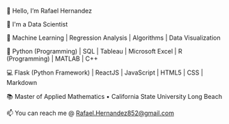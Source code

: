 👋  Hello, I’m Rafael Hernandez  

:construction_worker:  I'm a Data Scientist  

:book:  Machine Learning | Regression Analysis | Algorithms | Data Visualization  

:muscle:  Python (Programming) | SQL | Tableau | Microsoft Excel | R (Programming) | MATLAB | C++  

:computer:  Flask (Python Framework) | ReactJS | JavaScript | HTML5 | CSS | Markdown  



:books: Master of Applied Mathematics •	California State University Long Beach  

📫 You can reach me @ Rafael.Hernandez852@gmail.com

<!---
Rafaelh852/Rafaelh852 is a ✨ special ✨ repository because its `README.md` (this file) appears on your GitHub profile.
You can click the Preview link to take a look at your changes.
--->

